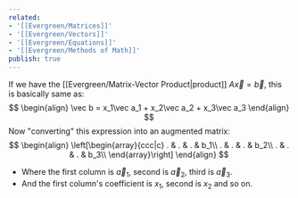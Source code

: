 ```yaml
---
related:
- '[[Evergreen/Matrices]]'
- '[[Evergreen/Vectors]]'
- '[[Evergreen/Equations]]'
- '[[Evergreen/Methods of Math]]'
publish: true
---
```


If we have the [[Evergreen/Matrix-Vector Product|product]] $A\vec x = \vec b$, this is basically same as:
$$
\begin{align}
\vec b = x_1\vec a_1 + x_2\vec a_2 + x_3\vec a_3
\end{align}
$$
Now "converting" this expression into an augmented matrix:
$$
\begin{align}
\left[\begin{array}{ccc|c}
. & . & . & b_1\\
. & . & . & b_2\\
. & . & . & b_3\\
\end{array}\right]
\end{align}
$$
- Where the first column is $\vec a_1$, second is $\vec a_2$, third is $\vec a_3$.
- And the first column's coefficient is $x_1$, second is $x_2$ and so on.